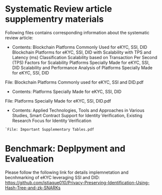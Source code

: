# Systematic Review article supplementry materials

Following files contains corresponding information about the systematic review article:
*  Contents: 
Blockchain Platforms Commonly Used for eKYC, SSI, DID
Blockchain Platforms for eKYC, SSI, DID with Scalability with TPS and Latency (ms)
Classification Scalability based on Transaction Per Second (TPS)
Factors for Scalability
Platforms Specially Made for eKYC, SSI, DID
Scalability and Performance Analysis of Platforms Specially Made for eKYC, SSI, DID

  File: Blockchain Platforms Commonly used for eKYC, SSI and DID.pdf  


 *  Contents:  Platforms Specially Made for eKYC, SSI, DID
   
   File: Platforms Specially Made for eKYC, SSI, DID.pdf 

   *  Contents:  Applied Technologies, Tools and Approaches in Various Studies, Smart Contract Support for Identity Verification, Existing Research Focus for Identity Verification
  
    `File: Important Supplementary Tables.pdf
    

# Benchmark: Deplpyment and Evalueation

Please follow the following link for details implemnetation and becnhmarking of eKYC leveraging SSI and DID:
https://github.com/istiaque010/Privacy-Preserving-Identification-Using-Hash-Tree-and-zk-SNARKs 
